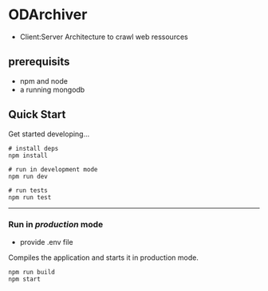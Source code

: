 # ODArchiver

* Client:Server Architecture to crawl web ressources

## prerequisits

* npm and node
* a running mongodb

## Quick Start

Get started developing...

```shell
# install deps
npm install

# run in development mode
npm run dev

# run tests
npm run test
```

---

### Run in *production* mode

* provide .env file

Compiles the application and starts it in production mode.

```shell
npm run build
npm start
```